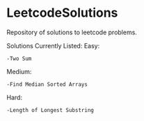# LeetcodeSolutions

Repository of solutions to leetcode problems.

Solutions Currently Listed:
  Easy:
    
    -Two Sum
    
  Medium:
    
    -Find Median Sorted Arrays
    
  Hard:
    
    -Length of Longest Substring
